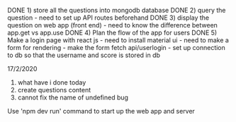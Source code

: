 DONE 1) store all the questions into mongodb database 
DONE 2) query the question 
    - need to set up API routes beforehand
DONE 3) display the question on web app (front end)
    - need to know the difference between app.get vs app.use
DONE 4) Plan the flow of the app for users
DONE 5) Make a login page with react js
    - need to install material ui
    - need to make a form for rendering 
    - make the form fetch api/userlogin
    - set up connection to db so that the username and score is stored in db


17/2/2020
1) what have i done today
2) create questions content
3) cannot fix the name of undefined bug

Use 'npm dev run' command to start up the web app and server

